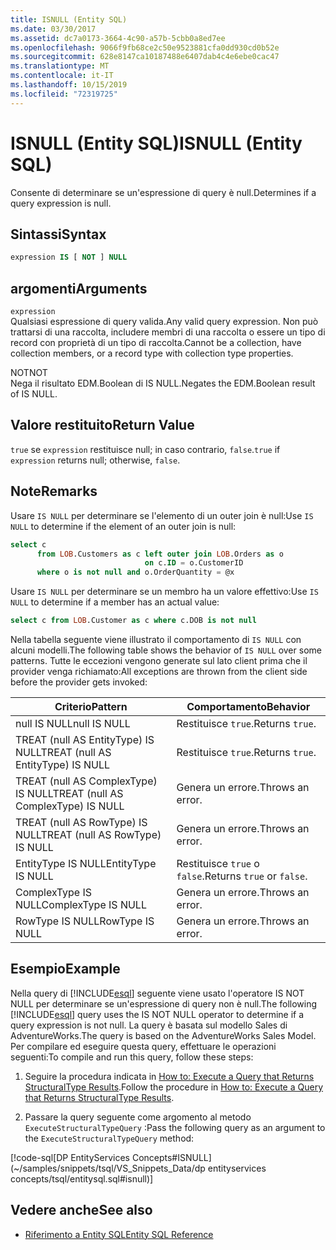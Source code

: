 ```yaml
---
title: ISNULL (Entity SQL)
ms.date: 03/30/2017
ms.assetid: dc7a0173-3664-4c90-a57b-5cbb0a8ed7ee
ms.openlocfilehash: 9066f9fb68ce2c50e9523881cfa0dd930cd0b52e
ms.sourcegitcommit: 628e8147ca10187488e6407dab4c4e6ebe0cac47
ms.translationtype: MT
ms.contentlocale: it-IT
ms.lasthandoff: 10/15/2019
ms.locfileid: "72319725"
---
```

# <a name="isnull-entity-sql"></a><span data-ttu-id="d6830-102">ISNULL (Entity SQL)</span><span class="sxs-lookup"><span data-stu-id="d6830-102">ISNULL (Entity SQL)</span></span>
<span data-ttu-id="d6830-103">Consente di determinare se un'espressione di query è null.</span><span class="sxs-lookup"><span data-stu-id="d6830-103">Determines if a query expression is null.</span></span>  
  
## <a name="syntax"></a><span data-ttu-id="d6830-104">Sintassi</span><span class="sxs-lookup"><span data-stu-id="d6830-104">Syntax</span></span>  
  
```sql  
expression IS [ NOT ] NULL  
```  
  
## <a name="arguments"></a><span data-ttu-id="d6830-105">argomenti</span><span class="sxs-lookup"><span data-stu-id="d6830-105">Arguments</span></span>  
 `expression`  
 <span data-ttu-id="d6830-106">Qualsiasi espressione di query valida.</span><span class="sxs-lookup"><span data-stu-id="d6830-106">Any valid query expression.</span></span> <span data-ttu-id="d6830-107">Non può trattarsi di una raccolta, includere membri di una raccolta o essere un tipo di record con proprietà di un tipo di raccolta.</span><span class="sxs-lookup"><span data-stu-id="d6830-107">Cannot be a collection, have collection members, or a record type with collection type properties.</span></span>  
  
 <span data-ttu-id="d6830-108">NOT</span><span class="sxs-lookup"><span data-stu-id="d6830-108">NOT</span></span>  
 <span data-ttu-id="d6830-109">Nega il risultato EDM.Boolean di IS NULL.</span><span class="sxs-lookup"><span data-stu-id="d6830-109">Negates the EDM.Boolean result of IS NULL.</span></span>  
  
## <a name="return-value"></a><span data-ttu-id="d6830-110">Valore restituito</span><span class="sxs-lookup"><span data-stu-id="d6830-110">Return Value</span></span>  
 <span data-ttu-id="d6830-111">`true` se `expression` restituisce null; in caso contrario, `false`.</span><span class="sxs-lookup"><span data-stu-id="d6830-111">`true` if `expression` returns null; otherwise, `false`.</span></span>  
  
## <a name="remarks"></a><span data-ttu-id="d6830-112">Note</span><span class="sxs-lookup"><span data-stu-id="d6830-112">Remarks</span></span>  
 <span data-ttu-id="d6830-113">Usare `IS NULL` per determinare se l'elemento di un outer join è null:</span><span class="sxs-lookup"><span data-stu-id="d6830-113">Use `IS NULL` to determine if the element of an outer join is null:</span></span>  
  
```sql  
select c   
      from LOB.Customers as c left outer join LOB.Orders as o   
                              on c.ID = o.CustomerID    
      where o is not null and o.OrderQuantity = @x  
```  
  
 <span data-ttu-id="d6830-114">Usare `IS NULL` per determinare se un membro ha un valore effettivo:</span><span class="sxs-lookup"><span data-stu-id="d6830-114">Use `IS NULL` to determine if a member has an actual value:</span></span>  
  
```sql  
select c from LOB.Customer as c where c.DOB is not null  
```  
  
 <span data-ttu-id="d6830-115">Nella tabella seguente viene illustrato il comportamento di `IS NULL` con alcuni modelli.</span><span class="sxs-lookup"><span data-stu-id="d6830-115">The following table shows the behavior of `IS NULL` over some patterns.</span></span> <span data-ttu-id="d6830-116">Tutte le eccezioni vengono generate sul lato client prima che il provider venga richiamato:</span><span class="sxs-lookup"><span data-stu-id="d6830-116">All exceptions are thrown from the client side before the provider gets invoked:</span></span>  
  
|<span data-ttu-id="d6830-117">Criterio</span><span class="sxs-lookup"><span data-stu-id="d6830-117">Pattern</span></span>|<span data-ttu-id="d6830-118">Comportamento</span><span class="sxs-lookup"><span data-stu-id="d6830-118">Behavior</span></span>|  
|-------------|--------------|  
|<span data-ttu-id="d6830-119">null IS NULL</span><span class="sxs-lookup"><span data-stu-id="d6830-119">null IS NULL</span></span>|<span data-ttu-id="d6830-120">Restituisce `true`.</span><span class="sxs-lookup"><span data-stu-id="d6830-120">Returns `true`.</span></span>|  
|<span data-ttu-id="d6830-121">TREAT (null AS EntityType) IS NULL</span><span class="sxs-lookup"><span data-stu-id="d6830-121">TREAT (null AS EntityType) IS NULL</span></span>|<span data-ttu-id="d6830-122">Restituisce `true`.</span><span class="sxs-lookup"><span data-stu-id="d6830-122">Returns `true`.</span></span>|  
|<span data-ttu-id="d6830-123">TREAT (null AS ComplexType) IS NULL</span><span class="sxs-lookup"><span data-stu-id="d6830-123">TREAT (null AS ComplexType) IS NULL</span></span>|<span data-ttu-id="d6830-124">Genera un errore.</span><span class="sxs-lookup"><span data-stu-id="d6830-124">Throws an error.</span></span>|  
|<span data-ttu-id="d6830-125">TREAT (null AS RowType) IS NULL</span><span class="sxs-lookup"><span data-stu-id="d6830-125">TREAT (null AS RowType) IS NULL</span></span>|<span data-ttu-id="d6830-126">Genera un errore.</span><span class="sxs-lookup"><span data-stu-id="d6830-126">Throws an error.</span></span>|  
|<span data-ttu-id="d6830-127">EntityType IS NULL</span><span class="sxs-lookup"><span data-stu-id="d6830-127">EntityType IS NULL</span></span>|<span data-ttu-id="d6830-128">Restituisce `true` o `false`.</span><span class="sxs-lookup"><span data-stu-id="d6830-128">Returns `true` or `false`.</span></span>|  
|<span data-ttu-id="d6830-129">ComplexType IS NULL</span><span class="sxs-lookup"><span data-stu-id="d6830-129">ComplexType IS NULL</span></span>|<span data-ttu-id="d6830-130">Genera un errore.</span><span class="sxs-lookup"><span data-stu-id="d6830-130">Throws an error.</span></span>|  
|<span data-ttu-id="d6830-131">RowType IS NULL</span><span class="sxs-lookup"><span data-stu-id="d6830-131">RowType IS NULL</span></span>|<span data-ttu-id="d6830-132">Genera un errore.</span><span class="sxs-lookup"><span data-stu-id="d6830-132">Throws an error.</span></span>|  
  
## <a name="example"></a><span data-ttu-id="d6830-133">Esempio</span><span class="sxs-lookup"><span data-stu-id="d6830-133">Example</span></span>  
 <span data-ttu-id="d6830-134">Nella query di [!INCLUDE[esql](../../../../../../includes/esql-md.md)] seguente viene usato l'operatore IS NOT NULL per determinare se un'espressione di query non è null.</span><span class="sxs-lookup"><span data-stu-id="d6830-134">The following [!INCLUDE[esql](../../../../../../includes/esql-md.md)] query uses the IS NOT NULL operator to determine if a query expression is not null.</span></span> <span data-ttu-id="d6830-135">La query è basata sul modello Sales di AdventureWorks.</span><span class="sxs-lookup"><span data-stu-id="d6830-135">The query is based on the AdventureWorks Sales Model.</span></span> <span data-ttu-id="d6830-136">Per compilare ed eseguire questa query, effettuare le operazioni seguenti:</span><span class="sxs-lookup"><span data-stu-id="d6830-136">To compile and run this query, follow these steps:</span></span>  
  
1. <span data-ttu-id="d6830-137">Seguire la procedura indicata in [How to: Execute a Query that Returns StructuralType Results](../how-to-execute-a-query-that-returns-structuraltype-results.md).</span><span class="sxs-lookup"><span data-stu-id="d6830-137">Follow the procedure in [How to: Execute a Query that Returns StructuralType Results](../how-to-execute-a-query-that-returns-structuraltype-results.md).</span></span>  
  
2. <span data-ttu-id="d6830-138">Passare la query seguente come argomento al metodo `ExecuteStructuralTypeQuery` :</span><span class="sxs-lookup"><span data-stu-id="d6830-138">Pass the following query as an argument to the `ExecuteStructuralTypeQuery` method:</span></span>  
  
 [!code-sql[DP EntityServices Concepts#ISNULL](~/samples/snippets/tsql/VS_Snippets_Data/dp entityservices concepts/tsql/entitysql.sql#isnull)]  
  
## <a name="see-also"></a><span data-ttu-id="d6830-139">Vedere anche</span><span class="sxs-lookup"><span data-stu-id="d6830-139">See also</span></span>

- [<span data-ttu-id="d6830-140">Riferimento a Entity SQL</span><span class="sxs-lookup"><span data-stu-id="d6830-140">Entity SQL Reference</span></span>](entity-sql-reference.md)
